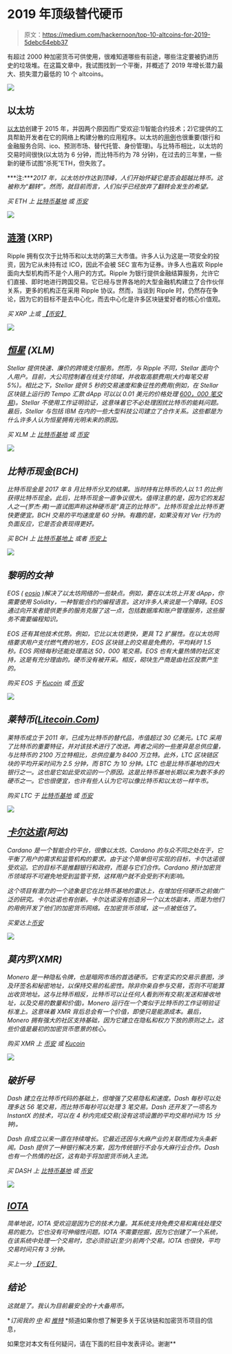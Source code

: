 # 2019 年顶级替代硬币

> 原文：<https://medium.com/hackernoon/top-10-altcoins-for-2019-5debc64ebb37>

有超过 2000 种加密货币可供使用，很难知道哪些有前途，哪些注定要被扔进历史的垃圾堆。在这篇文章中，我试图找到一个平衡，并概述了 2019 年增长潜力最大、损失潜力最低的 10 个 altcoins。

![](img/752a74105c9973542fa4899a23fa2d94.png)

## 以太坊

[以太坊](https://medium.com/u/d626b3859bc9?source=post_page-----5debc64ebb37--------------------------------)创建于 2015 年，并因两个原因而广受欢迎:1)智能合约技术；2)它提供的工具帮助开发者在它的网络上构建分散的应用程序。以太坊的[用例](https://coinsutra.com/ethereum-smart-contract-usecases/)也很重要(银行和金融服务合同、ico、预测市场、替代托管、身份管理)。与比特币相比，以太坊的交易时间很快(以太坊为 6 分钟，而比特币约为 78 分钟)，在过去的三年里，一些新的硬币试图“杀死”ETH，但失败了。

***注:****2017 年，以太坊炒作达到顶峰，人们开始怀疑它是否会超越比特币。这被称为“翻转”。然而，就目前而言，人们似乎已经放弃了翻转会发生的希望。*

*买 ETH 上* [*比特币基地*](https://bit.ly/2NN4c4H) *或* [*币安*](https://bit.ly/2EqGqdZ)

![](img/93c3e73db8498c8c68e82ad1909998b5.png)

## [涟漪](https://medium.com/u/951c695df315?source=post_page-----5debc64ebb37--------------------------------) (XRP)

Ripple 拥有仅次于比特币和以太坊的第三大市值。许多人认为这是一项安全的投资，因为它从未持有过 ICO，因此不会被 SEC 宣布为证券。许多人也喜欢 Ripple 面向大型机构而不是个人用户的方式。Ripple 为银行提供金融结算服务，允许它们直接、即时地进行跨国交易。它已经与世界各地的大型金融机构建立了合作伙伴关系，更多的机构正在采用 Ripple 协议。然而，当谈到 Ripple 时，仍然存在争论，因为它的目标不是去中心化，而去中心化是许多区块链爱好者的核心价值观。

*买 XRP 上*[](https://bit.ly/2NN4c4H)**或* [*【币安】*](https://bit.ly/2EqGqdZ)*

*![](img/a741eb6f9ebdda2d955f57d4265da9d6.png)*

## *[恒星](https://medium.com/u/99518a49d085?source=post_page-----5debc64ebb37--------------------------------) (XLM)*

*Stellar 提供快速、廉价的跨境支付服务。然而，与 Ripple 不同，Stellar 面向个人用户。目前，大公司控制着在线支付领域，并收取高额费用(大约每笔交易 5%)。相比之下，Stellar 提供 5 秒的交易速度和象征性的费用(例如，在 Stellar 区块链上运行的 Tempo 汇款 dApp 可以以 0.01 美元的价格处理 [600，000 笔交易](https://www.chepicap.com/en/news/2185/stellar-on-the-rise-thanks-to-coinbase-listing-and-tempo-partnership-news.html))。Stellar 不使用工作证明验证，这意味着它不必处理困扰比特币的能耗问题。最后，Stellar 与包括 IBM 在内的一些大型科技公司建立了合作关系。这些都是为什么许多人认为恒星拥有光明未来的原因。*

**买 XLM 上* [*比特币基地*](https://bit.ly/2weUNLv) *或* [*币安*](https://bit.ly/2EqGqdZ)*

*![](img/9785e0a79ded97fadae64160d97d2a7f.png)*

## *比特币现金(BCH)*

*比特币现金是 2017 年 8 月比特币分叉的结果。当时持有比特币的人以 1:1 的比例获得比特币现金。此后，比特币现金一直争议很大。值得注意的是，因为它的发起人之一(罗杰·弗)一直试图声称这种硬币是“真正的比特币”。比特币现金比比特币更快更便宜。BCH 交易的平均速度是 60 分钟。有趣的是，如果没有对 Ver 行为的负面反应，它是否会表现得更好。*

**买 BCH 上* [*比特币基地上*](https://bit.ly/2NN4c4H) *或者* [*币安上*](https://bit.ly/2EqGqdZ)*

*![](img/48f6e3fbf62addc2f0f03e80e79473b2.png)*

## *黎明的女神*

*EOS ( [eosio](https://medium.com/u/628454c4bc31?source=post_page-----5debc64ebb37--------------------------------) )解决了以太坊网络的一些缺点。例如，要在以太坊上开发 dApp，你需要使用 Solidity，一种智能合约的编程语言。这对许多人来说是一个障碍。EOS 通过向开发者提供更多的服务克服了这一点，包括数据库和账户管理服务，这些服务不需要编程知识。*

*EOS 还有其他技术优势。例如，它比以太坊更快，更具 T2 扩展性。在以太坊网络要求用户支付燃气费的地方，EOS 区块链上的交易是免费的，平均耗时 1.5 秒。EOS 网络每秒还能处理高达 50，000 笔交易。EOS 也有大量热情的社区支持，这是有充分理由的。硬币没有被开采。相反，砌块生产商是由社区投票产生的。*

**购买 EOS 于* [*Kucoin*](https://bit.ly/2uhEX0V) *或* [*币安*](https://bit.ly/2EqGqdZ)*

*![](img/fce801695306c4168f3b0089e18782f9.png)*

## *莱特币([Litecoin.Com](https://medium.com/u/2f9638532d7d?source=post_page-----5debc64ebb37--------------------------------))*

*莱特币成立于 2011 年，已成为比特币的替代品，市值超过 30 亿美元。LTC 采用了比特币的重要特征，并对该技术进行了改进。两者之间的一些差异是总供应量，与比特币的 2100 万立特相比，总供应量为 8400 万立特。此外，LTC 区块链区块的平均开采时间为 2.5 分钟，而 BTC 为 10 分钟。LTC 也是比特币基地的四大银行之一。这也是它如此受欢迎的一个原因。这是比特币基地长期以来为数不多的硬币之一。它也很便宜，也许有些人认为它可以像比特币和以太坊一样牛市。*

**购买 LTC 于* [*比特币基地*](https://bit.ly/2NN4c4H) *或* [*币安*](https://bit.ly/2EqGqdZ)*

*![](img/4af1eda120bc1da01cc41481b7b03495.png)*

## *[卡尔达诺](https://medium.com/u/b1c6b32dcdb7?source=post_page-----5debc64ebb37--------------------------------)(阿达)*

*Cardano 是一个智能合约平台，很像以太坊。Cardano 的与众不同之处在于，它平衡了用户的需求和监管机构的要求。由于这个简单但可实现的目标，卡尔达诺很受欢迎。它的目标不是推翻银行和政府，而是与它们合作。Cardano 预计加密货币领域将不可避免地受到监管干预，这样用户就不会受到不利影响。*

*这个项目有潜力的一个迹象是它在比特币基地的雷达上，在增加任何硬币之前做广泛的研究。卡尔达诺也有创新。卡尔达诺没有创造另一个以太坊副本，而是为他们的用例开发了他们的加密货币网络。在加密货币领域，这一点被低估了。*

**买爱达上*[币安 ](https://bit.ly/2EqGqdZ)*

*![](img/f88896b69f7bde7caf6d076ccb4e401f.png)*

## *莫内罗(XMR)*

*Monero 是一种隐私令牌，也是暗网市场的首选硬币。它有坚实的交易示意图，涉及环签名和秘密地址，以保持交易的私密性。除非你亲自参与交易，否则不可能算出收货地址。这与比特币相反，比特币可以让任何人看到所有交易(发送和接收地址，以及交易的数量和价值)。Monero 运行在一个类似于比特币的工作证明验证标准上。这意味着 XMR 背后总会有一个价值，即使只是能源成本。最后，Monero 拥有强大的社区支持基础，因为它建立在隐私和权力下放的原则之上。这些价值是最初的加密货币愿景的核心。*

**购买 XMR 上* [*币安*](https://bit.ly/2EqGqdZ) *或* [*Kucoin*](https://bit.ly/2uhEX0V)*

*![](img/21f9913285df191f5ebe9026fae85ade.png)*

## *破折号*

*Dash 建立在比特币代码的基础上，但增强了交易隐私和速度。Dash 每秒可以处理多达 56 笔交易，而比特币每秒可以处理 3 笔交易。Dash 还开发了一项名为 InstantX 的技术，可以在 4 秒内完成交易(没有这项设置的平均交易时间为 15 分钟)。*

*Dash 自成立以来一直在持续增长。它最近还因与大麻产业的关联而成为头条新闻。Dash 提供了一种银行解决方案，因为传统银行不会与大麻行业合作。Dash 也有一个热情的社区，这有助于将加密货币纳入主流。*

**买 DASH 上* [*比特币基地*](https://bit.ly/2NN4c4H) *或* [*币安*](https://bit.ly/2EqGqdZ)*

*![](img/939ea356c00e64fcfe97bee84188ad29.png)*

## *[IOTA](https://medium.com/u/23dd6fd8c899?source=post_page-----5debc64ebb37--------------------------------)*

*简单地说，IOTA 受欢迎是因为它的技术力量。其系统支持免费交易和离线处理交易的能力。它也没有可伸缩性问题。IOTA 不需要挖掘，因为它创建了一个系统，在该系统中处理一个交易时，您必须验证(至少)前两个交易。IOTA 也很快，平均交易时间只有 3 分钟。*

**买上一分* [*【币安】*](https://bit.ly/2EqGqdZ)*

## *结论*

*这就是了。我认为目前最安全的十大备用币。*

**订阅我的* [*中*](/@minadown) *和* [*推特*](https://twitter.com/minad21) *频道如果你想了解更多关于区块链和加密货币项目的信息，

如果您对本文有任何疑问，请在下面的栏目中发表评论。谢谢**